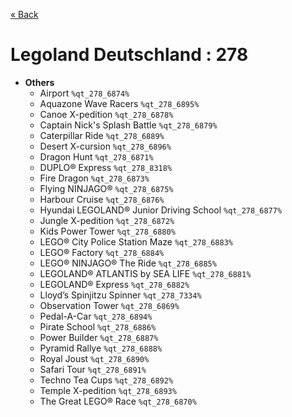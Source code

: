 <a href="../parks_available.md">&laquo; Back</a>
# Legoland Deutschland : 278
 - **Others** 
   - Airport `%qt_278_6874%`
   - Aquazone Wave Racers `%qt_278_6895%`
   - Canoe X-pedition `%qt_278_6878%`
   - Captain Nick's Splash Battle `%qt_278_6879%`
   - Caterpillar Ride `%qt_278_6889%`
   - Desert X-cursion `%qt_278_6896%`
   - Dragon Hunt `%qt_278_6871%`
   - DUPLO® Express `%qt_278_8318%`
   - Fire Dragon `%qt_278_6873%`
   - Flying NINJAGO® `%qt_278_6875%`
   - Harbour Cruise `%qt_278_6876%`
   - Hyundai LEGOLAND® Junior Driving School `%qt_278_6877%`
   - Jungle X-pedition `%qt_278_6872%`
   - Kids Power Tower `%qt_278_6880%`
   - LEGO® City Police Station Maze `%qt_278_6883%`
   - LEGO® Factory `%qt_278_6884%`
   - LEGO® NINJAGO® The Ride `%qt_278_6885%`
   - LEGOLAND® ATLANTIS by SEA LIFE `%qt_278_6881%`
   - LEGOLAND® Express `%qt_278_6882%`
   - Lloyd’s Spinjitzu Spinner `%qt_278_7334%`
   - Observation Tower `%qt_278_6869%`
   - Pedal-A-Car `%qt_278_6894%`
   - Pirate School `%qt_278_6886%`
   - Power Builder `%qt_278_6887%`
   - Pyramid Rallye `%qt_278_6888%`
   - Royal Joust `%qt_278_6890%`
   - Safari Tour `%qt_278_6891%`
   - Techno Tea Cups `%qt_278_6892%`
   - Temple X-pedition `%qt_278_6893%`
   - The Great LEGO® Race `%qt_278_6870%`